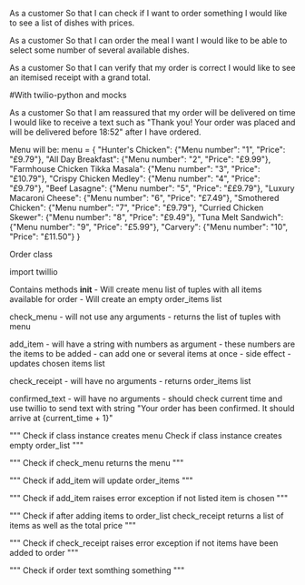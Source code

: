 As a customer
So that I can check if I want to order something
I would like to see a list of dishes with prices.

As a customer
So that I can order the meal I want
I would like to be able to select some number of several available dishes.

As a customer
So that I can verify that my order is correct
I would like to see an itemised receipt with a grand total.

#With twilio-python and mocks

As a customer
So that I am reassured that my order will be delivered on time
I would like to receive a text such as "Thank you! Your order was placed and will be delivered before 18:52" after I have ordered.


Menu will be:
menu = {
    "Hunter's Chicken": {"Menu number": "1", "Price": "£9.79"},
    "All Day Breakfast": {"Menu number": "2", "Price": "£9.99"},
    "Farmhouse Chicken Tikka Masala": {"Menu number": "3", "Price": "£10.79"},
    "Crispy Chicken Medley": {"Menu number": "4", "Price": "£9.79"},
    "Beef Lasagne": {"Menu number": "5", "Price": "££9.79"},
    "Luxury Macaroni Cheese": {"Menu number": "6", "Price": "£7.49"},
    "Smothered Chicken": {"Menu number": "7", "Price": "£9.79"},
    "Curried Chicken Skewer": {"Menu number": "8", "Price": "£9.49"},
    "Tuna Melt Sandwich": {"Menu number": "9", "Price": "£5.99"},
    "Carvery": {"Menu number": "10", "Price": "£11.50"}
}

Order class

import twillio

Contains methods
__init__ - Will create menu list of tuples with all items available for order
         - Will create an empty order_items list

check_menu - will not use any arguments
           - returns the list of tuples with menu

add_item - will have a string with numbers as argument - these numbers are the items to be added
         - can add one or several items at once
         - side effect - updates chosen items list

check_receipt - will have no arguments
              - returns order_items list

confirmed_text - will have no arguments
           - should check current time and use twillio to send text with string "Your order has been confirmed. It should arrive at {current_time + 1}"

"""
Check if class instance creates menu 
Check if class instance creates empty order_list
"""

"""
Check if check_menu returns the menu
"""

"""
Check if add_item will update order_items
"""

"""
Check if add_item raises error exception if not listed item is chosen
"""

"""
Check if after adding items to order_list check_receipt returns a list of items as well as the total price
"""

"""
Check if check_receipt raises error exception if not items have been added to order
"""

"""
Check if order text somthing something
"""



